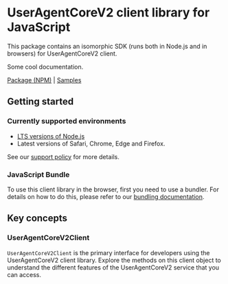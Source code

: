 # UserAgentCoreV2 client library for JavaScript

This package contains an isomorphic SDK (runs both in Node.js and in browsers) for UserAgentCoreV2 client.

Some cool documentation.

[Package (NPM)](https://www.npmjs.com/package/@msinternal/useragent-corev2) |
[Samples](https://github.com/Azure-Samples/azure-samples-js-management)

## Getting started

### Currently supported environments

- [LTS versions of Node.js](https://nodejs.org/about/releases/)
- Latest versions of Safari, Chrome, Edge and Firefox.

See our [support policy](https://github.com/Azure/azure-sdk-for-js/blob/main/SUPPORT.md) for more details.





### JavaScript Bundle
To use this client library in the browser, first you need to use a bundler. For details on how to do this, please refer to our [bundling documentation](https://aka.ms/AzureSDKBundling).

## Key concepts

### UserAgentCoreV2Client

`UserAgentCoreV2Client` is the primary interface for developers using the UserAgentCoreV2 client library. Explore the methods on this client object to understand the different features of the UserAgentCoreV2 service that you can access.

